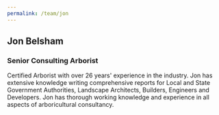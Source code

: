 ```yaml
---
permalink: /team/jon
---
```


## Jon Belsham 

### Senior Consulting Arborist

Certified Arborist with over 26 years' experience in the industry. Jon has extensive knowledge writing comprehensive reports for Local and State Government Authorities, Landscape Architects, Builders, Engineers and Developers. Jon has thorough working knowledge and experience in all aspects of arboricultural consultancy.
